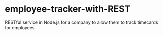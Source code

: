 # employee-tracker-with-REST
RESTful service in Node.js for a company to allow them to track timecards for employees
